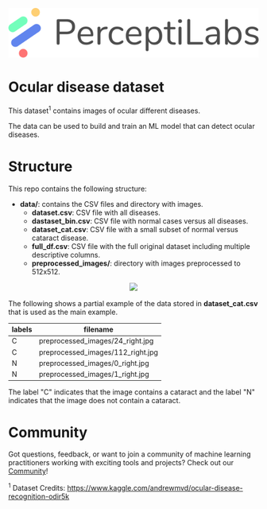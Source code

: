 <p align="center">
  <a href="https://www.perceptilabs.com">
  <img src="./pl_logo.png">
  </a>
</p>

# Ocular disease dataset

This dataset<sup>1</sup> contains images of ocular different diseases.

The data can be used to build and train an ML model that can detect ocular diseases.

# Structure

This repo contains the following structure:

- **data/**: contains the CSV files and directory with images.
  - **dataset.csv**: CSV file with all diseases.
  - **dastaset_bin.csv**: CSV file with normal cases versus all diseases.
  - **dataset_cat.csv**: CSV file with a small subset of normal versus cataract disease.
  - **full_df.csv**: CSV file with the full original dataset including multiple descriptive columns.
  - **preprocessed_images/**: directory with images preprocessed to 512x512.

<p align="center">
  <img src="./sample.png">
</p>

The following shows a partial example of the data stored in **dataset_cat.csv** that is used as the main example.

| **labels** | **filename** |
|------------|--------------|
| C          | preprocessed_images/24_right.jpg |
| C          | preprocessed_images/112_right.jpg |
| N          | preprocessed_images/0_right.jpg |
| N          | preprocessed_images/1_right.jpg |

The label "C" indicates that the image contains a cataract and the label "N" indicates that the image does not contain a cataract.

# Community

Got questions, feedback, or want to join a community of machine learning practitioners working with exciting tools and projects? Check out our [Community](https://forum.perceptilabs.com/)!

<sup>1</sup> Dataset Credits: https://www.kaggle.com/andrewmvd/ocular-disease-recognition-odir5k

